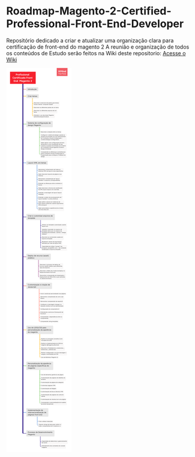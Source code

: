 # Roadmap-Magento-2-Certified-Professional-Front-End-Developer
Repositório dedicado a criar e atualizar uma organização clara para certificação de front-end do magento 2
A reunião e organização de todos os conteúdos de Estudo serão feitos na Wiki deste repositorio:
[Acesse o Wiki](https://github.com/filipecavalc/Roadmap-Magento-2-Certified-Professional-Front-End-Developer/wiki)

![Roadmap](https://raw.githubusercontent.com/filipecavalc/Roadmap-Magento-2-Certified-Professional-Front-End-Developer/main/Profissional%20Certificado%20Front%20End%20%20Magento%202.png)
